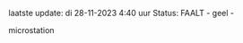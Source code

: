 laatste update: 
di 28-11-2023  4:40   uur 
Status: FAALT - geel - 
<div class="service R">microstation</div>
